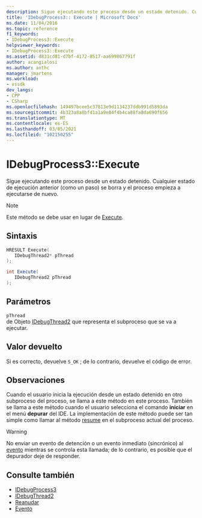 ```yaml
---
description: Sigue ejecutando este proceso desde un estado detenido. Cualquier estado de ejecución anterior (como un paso) se borra y el proceso empieza a ejecutarse de nuevo.
title: 'IDebugProcess3:: Execute | Microsoft Docs'
ms.date: 11/04/2016
ms.topic: reference
f1_keywords:
- IDebugProcess3::Execute
helpviewer_keywords:
- IDebugProcess3::Execute
ms.assetid: d831cd81-d7bf-4172-8517-aa699867791f
author: acangialosi
ms.author: anthc
manager: jmartens
ms.workload:
- vssdk
dev_langs:
- CPP
- CSharp
ms.openlocfilehash: 149497bcee5c37813e9d1134237ddb991d5893da
ms.sourcegitcommit: 4b323a8a8bfd1a1a9e84f4b4ca88fa8da690f656
ms.translationtype: MT
ms.contentlocale: es-ES
ms.lasthandoff: 03/05/2021
ms.locfileid: "102150255"
---
```

# <a name="idebugprocess3execute"></a>IDebugProcess3::Execute
Sigue ejecutando este proceso desde un estado detenido. Cualquier estado de ejecución anterior (como un paso) se borra y el proceso empieza a ejecutarse de nuevo.

> [!NOTE]
> Este método se debe usar en lugar de [Execute](../../../extensibility/debugger/reference/idebugprogram2-execute.md).

## <a name="syntax"></a>Sintaxis

```cpp
HRESULT Execute(
   IDebugThread2* pThread
);
```

```csharp
int Execute(
   IDebugThread2 pThread
);
```

## <a name="parameters"></a>Parámetros
`pThread`\
de Objeto [IDebugThread2](../../../extensibility/debugger/reference/idebugthread2.md) que representa el subproceso que se va a ejecutar.

## <a name="return-value"></a>Valor devuelto
 Si es correcto, devuelve `S_OK` ; de lo contrario, devuelve el código de error.

## <a name="remarks"></a>Observaciones
 Cuando el usuario inicia la ejecución desde un estado detenido en otro subproceso del proceso, se llama a este método en este proceso. También se llama a este método cuando el usuario selecciona el comando **iniciar** en el menú **depurar** del IDE. La implementación de este método puede ser tan simple como llamar al método [resume](../../../extensibility/debugger/reference/idebugthread2-resume.md) en el subproceso actual del proceso.

> [!WARNING]
> No enviar un evento de detención o un evento inmediato (sincrónico) al [evento](../../../extensibility/debugger/reference/idebugeventcallback2-event.md) mientras se controla esta llamada; de lo contrario, es posible que el depurador deje de responder.

## <a name="see-also"></a>Consulte también
- [IDebugProcess3](../../../extensibility/debugger/reference/idebugprocess3.md)
- [IDebugThread2](../../../extensibility/debugger/reference/idebugthread2.md)
- [Reanudar](../../../extensibility/debugger/reference/idebugthread2-resume.md)
- [Evento](../../../extensibility/debugger/reference/idebugeventcallback2-event.md)
